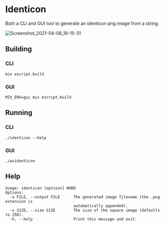 # Identicon

Both a CLI and GUI tool to generate an identicon png image from a string.

![Screenshot_2021-04-08_19-15-31](https://user-images.githubusercontent.com/64407038/114069145-f3f35f80-989e-11eb-947f-2bd7b444b998.png)

## Building

### CLI

```
mix escript.build
```

### GUI

```
MIX_ENV=gui mix escript.build
```

## Running

### CLI

```
./identicon --help
```

### GUI

```
./wxidenticon
```

## Help

```
Usage: identicon [options] WORD
Options:
  -o FILE, --output FILE      The generated image filename (the .png extension is
                              automatically appended).
  -s SIZE, --size SIZE        The size of the square image (defaults to 250).
  -h, --help                  Print this message and exit.
```

